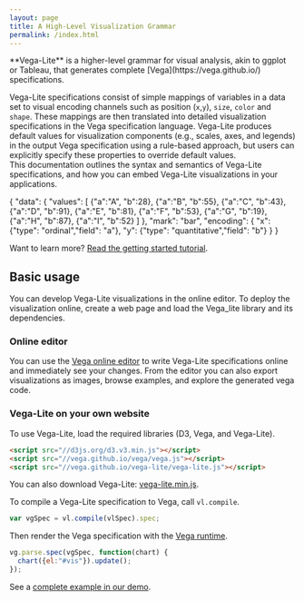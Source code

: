```yaml
---
layout: page
title: A High-Level Visualization Grammar
permalink: /index.html
---
```


<span class="lead">
**Vega-Lite** is a higher-level grammar for visual analysis, akin to ggplot or Tableau, that generates complete [Vega](https://vega.github.io/) specifications.
</span>

Vega-Lite specifications consist of simple mappings of variables in a data set to visual encoding channels such as position (`x`,`y`), `size`, `color` and `shape`. These mappings are then translated into detailed visualization specifications in the Vega specification language. Vega-Lite produces default values for visualization components (e.g., scales, axes, and legends) in the output Vega specification using a rule-based approach, but users can explicitly specify these properties to override default values.  
This documentation outlines the syntax and semantics of Vega-Lite specifications, and how you can embed Vega-Lite visualizations in your applications.

<span class="render-vl">
{
  "data": {
    "values": [
      {"a":"A", "b":28}, {"a":"B", "b":55}, {"a":"C", "b":43},
      {"a":"D", "b":91}, {"a":"E", "b":81}, {"a":"F", "b":53},
      {"a":"G", "b":19}, {"a":"H", "b":87}, {"a":"I", "b":52}
    ]
  },
  "mark": "bar",
  "encoding": {
    "x": {"type": "ordinal","field": "a"},
    "y": {"type": "quantitative","field": "b"}
  }
}
</span>

<span class="render-vl" data-name="point_1d" data-dir="docs"></span>



Want to learn more? [Read the getting started tutorial]({{site.baseurl}}/tutorial.html).

## Basic usage

You can develop Vega-Lite visualizations in the online editor. To deploy the visualization online, create a web page and load the Vega_lite library and its dependencies.

### Online editor

You can use the [Vega online editor](https://vega.github.io/vega-editor/?mode=vega-lite) to write Vega-Lite specifications online and immediately see your changes. From the editor you can also export visualizations as images, browse examples, and explore the generated vega code.

### Vega-Lite on your own website

To use Vega-Lite, load the required libraries (D3, Vega, and Vega-Lite).

```html
<script src="//d3js.org/d3.v3.min.js"></script>
<script src="//vega.github.io/vega/vega.js"></script>
<script src="//vega.github.io/vega-lite/vega-lite.js"></script>
```

You can also download Vega-Lite: [vega-lite.min.js]({{site.baseurl}}/vega-lite.min.js).

To compile a Vega-Lite specification to Vega, call `vl.compile`.

```js
var vgSpec = vl.compile(vlSpec).spec;
```

Then render the Vega specification with the [Vega runtime](https://github.com/vega/vega/wiki/Runtime).

```js
vg.parse.spec(vgSpec, function(chart) {
  chart({el:"#vis"}).update();
});
```

See a [complete example in our demo]({{site.baseurl}}/site/demo.html).

<!--
## Vega-Lite, Vega, and D3

Vega-Lite is a higher-level grammar for visual analysis. Common charts (bar chart, line chart, area chart, scatter plot, heatmap, trellis plots, ...) can be easily created with Vega-Lite, often in a few lines of JSON. Vega is much more expressive and also supports interactions.
However, with more expressiveness comes complexity and more code is required to create simple charts. The Vega wiki has a detailed [comparison of Vega and D3](https://github.com/vega/vega/wiki/Vega-and-D3).
-->
